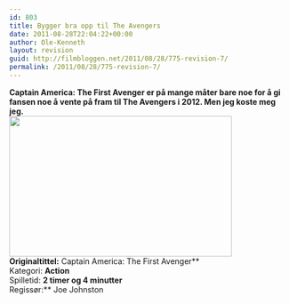 ```yaml
---
id: 803
title: Bygger bra opp til The Avengers
date: 2011-08-28T22:04:22+00:00
author: Ole-Kenneth
layout: revision
guid: http://filmbloggen.net/2011/08/28/775-revision-7/
permalink: /2011/08/28/775-revision-7/
---
```

**Captain America: The First Avenger er på mange måter bare noe for å gi fansen noe å vente på fram til The Avengers i 2012. Men jeg koste meg jeg.  
<a href="http://filmbloggen.net/2011/08/28/bygger-bra-opp-til-the-avengers/captain-america/" rel="attachment wp-att-783"><img class="alignnone size-full wp-image-783" src="http://filmbloggen.net/wp-content/uploads//2011/08/captain-america.jpg" alt="" width="400" height="253" /></a>  
Originaltittel:** Captain America: The First Avenger**  
Kategori: **Action**  
Spilletid: **2 timer og 4 minutter**  
Regissør:** Joe Johnston

&nbsp;